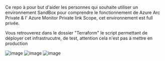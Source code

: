 Ce repo à pour but d'aider les personnes qui souhaite utiliser un environnement SandBox pour comprendre le fonctionnement de Azure Arc Private & l' Azure Monitor Private link Scope, cet environnement est full privée.

Vous retrouverez dans le dossier "Terraform" le script permettant de déployer cet infrastrucutre, de test, attention cela n'est pas à mettre en production

![image](https://github.com/user-attachments/assets/f70306a7-60be-4a6b-9c7a-5be6deefd72e)
![image](https://github.com/user-attachments/assets/da91d339-ec74-4067-b21a-4dbc14fd4aaf)
![image](https://github.com/user-attachments/assets/5ffc5cc1-d3f9-469c-b596-5b0fd5aeab23)
